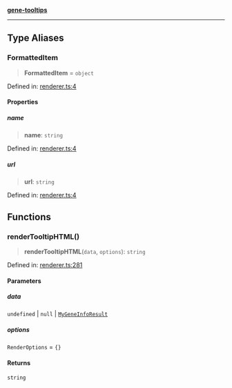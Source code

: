 [**gene-tooltips**](README.md)

***

## Type Aliases

### FormattedItem

> **FormattedItem** = `object`

Defined in: [renderer.ts:4](https://github.com/mattjmeier/gene-tooltips/blob/4f54137499aa7b703b4b8e3178c63f142ff8a2c3/src/renderer.ts#L4)

#### Properties

##### name

> **name**: `string`

Defined in: [renderer.ts:4](https://github.com/mattjmeier/gene-tooltips/blob/4f54137499aa7b703b4b8e3178c63f142ff8a2c3/src/renderer.ts#L4)

##### url

> **url**: `string`

Defined in: [renderer.ts:4](https://github.com/mattjmeier/gene-tooltips/blob/4f54137499aa7b703b4b8e3178c63f142ff8a2c3/src/renderer.ts#L4)

## Functions

### renderTooltipHTML()

> **renderTooltipHTML**(`data`, `options`): `string`

Defined in: [renderer.ts:281](https://github.com/mattjmeier/gene-tooltips/blob/4f54137499aa7b703b4b8e3178c63f142ff8a2c3/src/renderer.ts#L281)

#### Parameters

##### data

`undefined` | `null` | [`MyGeneInfoResult`](config.md#mygeneinforesult)

##### options

`RenderOptions` = `{}`

#### Returns

`string`
